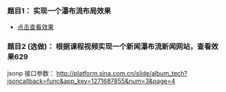 ### 题目1： 实现一个瀑布流布局效果

- [点击查看效果]()

### 题目2 (选做)： 根据课程视频实现一个新闻瀑布流新闻网站，查看效果629

jsonp 接口参数： http://platform.sina.com.cn/slide/album_tech?jsoncallback=func&app_key=1271687855&num=3&page=4






